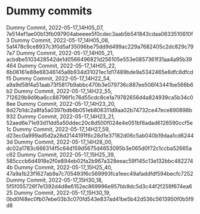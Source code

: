 # Dummy commits

Dummy Commit, 2022-05-17_14H05_07, 7e514ef1ae00b13fb097904abeeee5f0cdec3aab5b541843cdaa0633510610f3
Dummy Commit, 2022-05-17_14H05_08, 5af478c9ce8937c3f0d5af35096be75dd9d499ac229a7682405c2dc829c797a7
Dummy Commit, 2022-05-17_14H05_21, acbdbe5103428542de1d0566496821d256105e553e0857361f31aa4a95b39464
Dummy Commit, 2022-05-17_14H05_22, 6b06161e88e68346145a8b934d31021ec1d17489bde9a5342465e6dfc8dfcdf5
Dummy Commit, 2022-05-17_14H22_54, a9a9d58f4a51aab73f5817b9abbc470b3e079736c887ee506f43441be566b6b2
Dummy Commit, 2022-05-17_14H22_55, 712629b9d9ba6cc88796f1c76d55cdc8ce1a79782656d4a824939ca5b34c08ee
Dummy Commit, 2022-05-17_14H23_20, 8d27b1dc2a8fa5a0397bdb6b051eb806311d9aa02b74732ce47ece890898b932
Dummy Commit, 2022-05-17_14H23_21, 52aed6e71e93d11dd5a50ddec20c8d500f024e4e051bf8adad6126590ccf5e1c
Dummy Commit, 2022-05-17_14H27_59, d23ec0a999ad5d2a26d2144191f6c28d1e37182d06c5ab040b19daa1cd62443d
Dummy Commit, 2022-05-17_14H28_00, dc02a1783c666314f5c64d159d5675d4653095b3e065d0f72c1ccba52665ac62
Dummy Commit, 2022-05-17_15H25_39, 585cccb6d4918e2f0e894eb02fa2b967a328eeac59f145c13e132bbc4822744b
Dummy Commit, 2022-05-17_15H25_40, 47a9a1b23f1627ab9a7c705493f6c569993fca1eec49afaddfdf594becfc7252
Dummy Commit, 2022-05-17_15H30_18, 5f5f055726f7e1392d4d8e6152ec869996e957bb9dc5d3c44f2f259f674ea625
Dummy Commit, 2022-05-17_15H30_19, 0bd0f48ec0fb07ebe03b3c070fd543e837ad41be5b42d536c5613950f0b5f9d8
